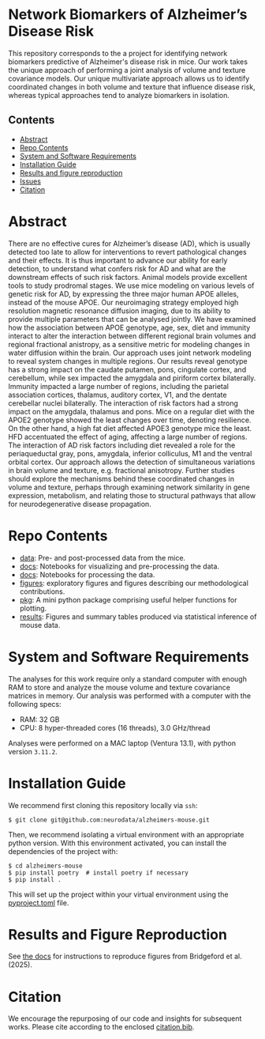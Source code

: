 # Network Biomarkers of Alzheimer’s Disease Risk

This repository corresponds to the a project for identifying network biomarkers predictive of Alzheimer's disease risk in mice. Our work takes the unique approach of performing a joint analysis of volume and texture covariance models. Our unique multivariate approach allows us to identify coordinated changes in both volume and texture that influence disease risk, whereas typical approaches tend to analyze biomarkers in isolation. 

## Contents

- [Abstract](#abstract)
- [Repo Contents](#repo-contents)
- [System and Software Requirements](#system-and-software-requirements)
- [Installation Guide](#installation-guide)
- [Results and figure reproduction](#results-and-figure-reproduction)
- [Issues](https://github.com/neurodata/alzheimers-mouse/issues)
- [Citation](#citation)

# Abstract

There are no effective cures for Alzheimer’s disease (AD), which is usually detected too late to allow for interventions to revert pathological changes and their effects. It is thus important to advance our ability for early detection, to understand what confers risk for AD and what are the downstream effects of such risk factors. Animal models provide excellent tools to study prodromal stages. We use mice modeling on various levels of genetic risk for AD, by expressing the three major human APOE alleles, instead of the mouse APOE. Our neuroimaging strategy employed high resolution magnetic resonance diffusion imaging, due to its ability to provide multiple parameters that can be analysed jointly. We have examined how the association between APOE genotype, age, sex, diet and immunity interact to alter the interaction between different regional brain volumes and regional fractional anistropy, as a sensitive metric for modeling changes in water diffusion within the brain. Our approach uses joint network modeling to reveal system changes in multiple regions. Our results reveal genotype has a strong impact on the caudate putamen, pons, cingulate cortex, and cerebellum, while sex impacted the amygdala and piriform cortex bilaterally. Immunity impacted a large number of regions, including the parietal association cortices, thalamus, auditory cortex, V1, and the dentate cerebellar nuclei bilaterally. The interaction of risk factors had a strong impact on the amygdala, thalamus and pons.  Mice on a regular diet with the APOE2 genotype showed the least changes over time, denoting resilience. On the other hand, a high fat diet affected APOE3 genotype mice the least. HFD accentuated the effect of aging, affecting a large number of regions. The interaction of AD risk factors including diet revealed a role for the periaqueductal gray, pons, amygdala, inferior colliculus, M1 and the ventral orbital cortex. Our approach allows the detection of simultaneous variations in brain volume and texture, e.g. fractional anisotropy. Further studies should explore the mechanisms behind these coordinated changes in volume and texture, perhaps through examining network similarity in gene expression, metabolism, and relating those to structural pathways that allow for neurodegenerative disease propagation.

# Repo Contents
- [data](./data): Pre- and post-processed data from the mice.
- [docs](./exploratory): Notebooks for visualizing and pre-processing the data.
- [docs](./analyses): Notebooks for processing the data.
- [figures](./figures): exploratory figures and figures describing our methodological contributions.
- [pkg](./pkg): A mini python package comprising useful helper functions for plotting.
- [results](./results): Figures and summary tables produced via statistical inference of mouse data.

# System and Software Requirements

The analyses for this work require only a standard computer with enough RAM to store and analyze the mouse volume and texture covariance matrices in memory. Our analysis was performed with a computer with the following specs:

- RAM: 32 GB
- CPU: 8 hyper-threaded cores (16 threads), 3.0 GHz/thread

Analyses were performed on a MAC laptop (Ventura 13.1), with python version `3.11.2`. 


# Installation Guide

We recommend first cloning this repository locally via `ssh`:

```
$ git clone git@github.com:neurodata/alzheimers-mouse.git
```

Then, we recommend isolating a virtual environment with an appropriate python version. With this environment activated, you can install the dependencies of the project with:

```
$ cd alzheimers-mouse
$ pip install poetry  # install poetry if necessary
$ pip install .
```

This will set up the project within your virtual environment using the [pyproject.toml](./pyproject.toml) file. 

# Results and Figure Reproduction

See [the docs](https://github.com/neurodata/alzheimers-mouse/main/docs) for instructions to reproduce figures from Bridgeford et al. (2025). 

# Citation

We encourage the repurposing of our code and insights for subsequent works. Please cite according to the enclosed [citation.bib](./citation.bib).
